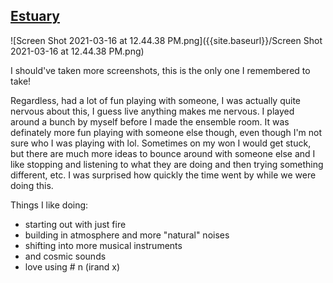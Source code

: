 ## [Estuary](https://estuary.mcmaster.ca/)

![Screen Shot 2021-03-16 at 12.44.38 PM.png]({{site.baseurl}}/Screen Shot 2021-03-16 at 12.44.38 PM.png)

I should've taken more screenshots, this is the only one I remembered to take!

Regardless, had a lot of fun playing with someone, I was actually quite nervous about this, I guess live anything makes me nervous. I played around a bunch by myself before I made the ensemble room. It was definately more fun playing with someone else though, even though I'm not sure who I was playing with lol. Sometimes on my won I would get stuck, but there are much more ideas to bounce around with someone else and I like stopping and listening to what they are doing and then trying something different, etc. I was surprised how quickly the time went by while we were doing this.

Things I like doing:
- starting out with just fire
- building in atmosphere and more "natural" noises
- shifting into more musical instruments 
- and cosmic sounds
- love using # n (irand x)

